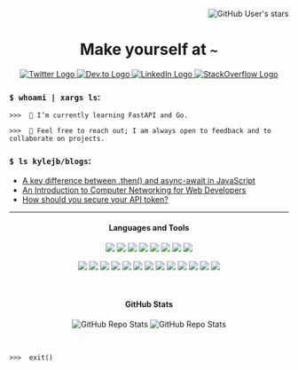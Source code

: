 <div align="right">

![GitHub User's stars](https://img.shields.io/github/stars/kylejb?style=social)

</div>

<div align="center">

# Make yourself at `~`

</div>

<div class="contact" align="center">

<a href="https://twitter.com/kyleburda"> ![Twitter Logo](https://img.shields.io/badge/@kyleburda-informational?style=social&logo=twitter&logoWidth=40&url=https%3A%2F%2Fwww.twitter.com%2Fkyleburda) </a><a href="https://dev.to/kylejb"> ![Dev.to Logo](https://img.shields.io/badge/@kylejb-informational?style=social&logo=dev.to&logoWidth=40)</a><a href="https://www.linkedin.com/in/kyleburda"> ![LinkedIn Logo](https://img.shields.io/badge/kyleburda-informational?style=social&logo=linkedin&logoWidth=40&url=https%3A%2F%2Fwww.linkedin.com%2Fin%2Fkyleburda) </a><a href="https://stackoverflow.com/users/kylejb"> ![StackOverflow Logo](https://img.shields.io/badge/kylejb-informational?style=social&logo=stackoverflow&logoWidth=40&url=https%3A%2F%2Fstackoverflow.com%2Fusers%2Fkylejb)</a>

</div>

### `$ whoami | xargs ls`:

```code
>>>  🌱 I’m currently learning FastAPI and Go.

>>>  👋 Feel free to reach out; I am always open to feedback and to collaborate on projects.
```

### `$ ls kylejb/blogs`:

<!-- BLOG-POST-LIST:START -->

- [A key difference between .then&lpar;&rpar; and async-await in JavaScript](https://dev.to/kylejb/a-key-difference-between-then-and-async-await-in-javascript-53e9)
- [An Introduction to Computer Networking for Web Developers](https://dev.to/kylejb/an-introduction-to-computer-networking-for-web-developers-41lg)
- [How should you secure your API token?](https://dev.to/kylejb/how-should-you-secure-your-api-token-2odl)
<!-- BLOG-POST-LIST:END -->

---

<div align="center">

#### Languages and Tools

![](https://img.shields.io/badge/code-Python-informational?style=flat-square&logo=Python&logoColor=white&color=2bbc8a) ![](https://img.shields.io/badge/code-FastAPI-informational?style=flat-square&logo=FastAPI&logoColor=white&color=2bbc8a) ![](https://img.shields.io/badge/code-Django-informational?style=flat-square&logo=Django&logoColor=white&color=2bbc8a) ![](https://img.shields.io/badge/code-Ruby-informational?style=flat-square&logo=Ruby&logoColor=white&color=2bbc8a) ![](https://img.shields.io/badge/code-TypeScript-informational?style=flat-square&logo=TypeScript&logoColor=white&color=2bbc8a) ![](https://img.shields.io/badge/code-React-informational?style=flat-square&logo=React&logoColor=white&color=2bbc8a) ![](https://img.shields.io/badge/code-NestJS-informational?style=flat-square&logo=NestJS&logoColor=white&color=2bbc8a) ![](https://img.shields.io/badge/code-Express-informational?style=flat-square&logo=Express&logoColor=white&color=2bbc8a)

![](https://img.shields.io/badge/tools-Redux-informational?style=flat-square&logo=Redux&logoColor=white&color=2bbc8a) ![](https://img.shields.io/badge/tools-Jest-informational?style=flat-square&logo=Jest&logoColor=white&color=2bbc8a) ![](https://img.shields.io/badge/tools-pytest-informational?style=flat-square&logo=pytest&logoColor=white&color=2bbc8a) ![](https://img.shields.io/badge/tools-GraphQL-informational?style=flat-square&logo=GraphQL&logoColor=white&color=2bbc8a) ![](https://img.shields.io/badge/tools-Neo4j-informational?style=flat-square&logo=neo4j&logoColor=white&color=2bbc8a) ![](https://img.shields.io/badge/tools-PostGIS-informational?style=flat-square&logo=PostGIS&logoColor=white&color=2bbc8a) ![](https://img.shields.io/badge/tools-PostgreSQL-informational?style=flat-square&logo=PostgreSQL&logoColor=white&color=2bbc8a) ![](https://img.shields.io/badge/tools-MongoDB-informational?style=flat-square&logo=MongoDB&logoColor=white&color=2bbc8a) ![](https://img.shields.io/badge/tools-Kafka-informational?style=flat-square&logo=ApacheKafka&logoColor=white&color=2bbc8a) ![](https://img.shields.io/badge/tools-Docker-informational?style=flat-square&logo=Docker&logoColor=white&color=2bbc8a) ![](https://img.shields.io/badge/tools-nginx-informational?style=flat-square&logo=nginx&logoColor=white&color=2bbc8a) ![](https://img.shields.io/badge/Tools-CI%2FCD-informational?style=flat-square&logo=github&logoColor=white&color=2bbc8a) ![](https://img.shields.io/badge/OS-Linux-informational?style=flat-square&logo=linux&logoColor=white&color=2bbc8a)

<br/>

#### GitHub Stats

![GitHub Repo Stats](https://github-readme-stats.vercel.app/api?username=kylejb&show_icons=true&include_all_commits=true&count_private=true&show_icons=true&line_height=24&hide_title=true&border_radius=20&theme=vue-dark) ![GitHub Repo Stats](https://github-readme-stats.vercel.app/api/top-langs/?username=kylejb&layout=compact&&langs_count=10&card_width=445&hide_title=true&border_radius=20&theme=vue-dark)

</div>

<br/>

```code
>>>  exit()
```
